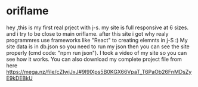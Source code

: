 # oriflame
hey ,this is my first real prject with j-s.
my site is full responsive at 6 sizes.
and i try to be close to main oriflame.
after this site i got why realy programmres use frameworks like "React" to creating elemnts in j-S :)
My site data is in db.json so you need to run my json then you can see the site properly (cmd code: "npm run json").
I took a video of my site so you can see how it works.
You can also download my complete project file from here https://mega.nz/file/cZIwjJxJ#9I9lXps5B0KGX66VpaT_T6PaOb26FnMDsZyE9kDEBkU
